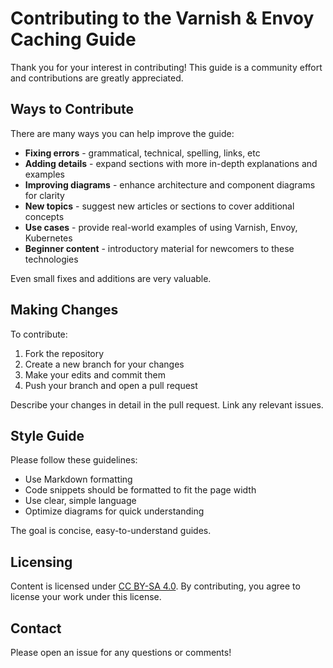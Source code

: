 
# Contributing to the Varnish & Envoy Caching Guide

Thank you for your interest in contributing! This guide is a community effort and contributions are greatly appreciated.

## Ways to Contribute

There are many ways you can help improve the guide:

- **Fixing errors** - grammatical, technical, spelling, links, etc
- **Adding details** - expand sections with more in-depth explanations and examples
- **Improving diagrams** - enhance architecture and component diagrams for clarity
- **New topics** - suggest new articles or sections to cover additional concepts
- **Use cases** - provide real-world examples of using Varnish, Envoy, Kubernetes
- **Beginner content** - introductory material for newcomers to these technologies

Even small fixes and additions are very valuable.

## Making Changes

To contribute:

1. Fork the repository
2. Create a new branch for your changes
3. Make your edits and commit them
4. Push your branch and open a pull request

Describe your changes in detail in the pull request. Link any relevant issues.

## Style Guide

Please follow these guidelines:

- Use Markdown formatting
- Code snippets should be formatted to fit the page width
- Use clear, simple language
- Optimize diagrams for quick understanding

The goal is concise, easy-to-understand guides.

## Licensing

Content is licensed under [CC BY-SA 4.0](https://creativecommons.org/licenses/by-sa/4.0/). By contributing, you agree to license your work under this license.

## Contact

Please open an issue for any questions or comments!
